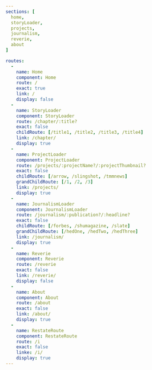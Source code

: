```yaml
---
sections: [
  home,
  storyLoader,
  projects,
  journalism,
  reverie,
  about
]

routes:
  -
    name: Home
    component: Home
    route: /
    exact: true
    link: /
    display: false
  -
    name: StoryLoader
    component: StoryLoader
    route: /chapter/:title?
    exact: false
    childRoute: [/title1, /title2, /title3, /title4]
    link: /chapter/
    display: true
  -
    name: ProjectLoader
    component: ProjectLoader
    route: /projects/:projectName?/:projectThumbnail?
    exact: false
    childRoute: [/arrow, /slingshot, /tmmnews]
    grandChildRoute: [/1, /2, /3]
    link: /projects/
    display: true
  -
    name: JournalismLoader
    component: JournalismLoader
    route: /journalism/:publication?/:headline?
    exact: false
    childRoute: [/forbes, /shumagazine, /slate]
    grandChildRoute: [/hedOne, /hedTwo, /hedThree]
    link: /journalism/
    display: true
  -
    name: Reverie
    component: Reverie
    route: /reverie
    exact: false
    link: /reverie/
    display: false
  -
    name: About
    component: About
    route: /about
    exact: false
    link: /about/
    display: true
  -
    name: RestateRoute
    component: RestateRoute
    route: /i
    exact: false
    linke: /i/
    display: true
---
```

